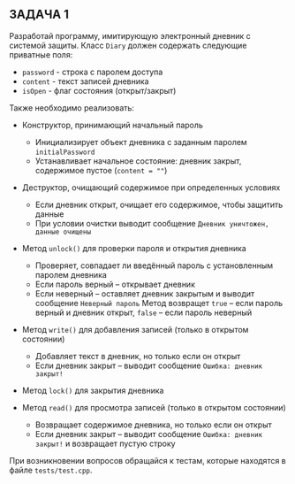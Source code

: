 ## ЗАДАЧА 1

Разработай программу, имитирующую электронный дневник с системой защиты.
Класс `Diary` должен содержать следующие приватные поля:

- `password` - строка с паролем доступа
- `content` - текст записей дневника
- `isOpen` - флаг состояния (открыт/закрыт)

Также необходимо реализовать:

- Конструктор, принимающий начальный пароль
  - Инициализирует объект дневника с заданным паролем `initialPassword`
  - Устанавливает начальное состояние: дневник закрыт, содержимое пустое (`content = ""`)

- Деструктор, очищающий содержимое при определенных условиях
  - Если дневник открыт, очищает его содержимое, чтобы защитить данные
  - При условии очистки выводит сообщение `Дневник уничтожен, данные очищены`

- Метод `unlock()` для проверки пароля и открытия дневника
  - Проверяет, совпадает ли введённый пароль с установленным паролем дневника
  - Если пароль верный – открывает дневник
  - Если неверный – оставляет дневник закрытым и выводит сообщение `Неверный пароль`
Метод возвращет `true` – если пароль верный и дневник открыт, `false` – если пароль неверный

- Метод `write()` для добавления записей (только в открытом состоянии)
  - Добавляет текст в дневник, но только если он открыт
  - Если дневник закрыт – выводит сообщение `Ошибка: дневник закрыт!`

- Метод `lock()` для закрытия дневника

- Метод `read()` для просмотра записей (только в открытом состоянии)
  - Возвращает содержимое дневника, но только если он открыт
  - Если дневник закрыт – выводит сообщение `Ошибка: дневник закрыт!` и возвращает пустую строку

При возникновении вопросов обращайся к тестам, которые находятся в файле `tests/test.cpp`.
